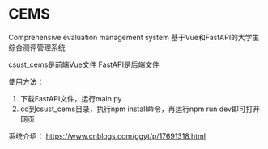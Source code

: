 # CEMS
Comprehensive evaluation management system
基于Vue和FastAPI的大学生综合测评管理系统

csust_cems是前端Vue文件
FastAPI是后端文件

使用方法：
1. 下载FastAPI文件，运行main.py
2. cd到csust_cems目录，执行npm install命令，再运行npm run dev即可打开网页

系统介绍：
https://www.cnblogs.com/ggyt/p/17691318.html
